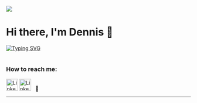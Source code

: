 ![](https://komarev.com/ghpvc/?username=yl14305&label=visitors)
# Hi there, I'm Dennis 👋

[![Typing SVG](https://readme-typing-svg.herokuapp.com?color=%237A3FFF&width=550&height=100&lines=%F0%9F%8E%A2A+Senior+Visualization+Engineer!!;%F0%9F%91%B7+Data+Engineer+at+heart%F0%9F%A4%A3;%F0%9F%8F%86+2024+Goals%3A+learn+cloud+tools;%F0%9F%8F%8A+Hobbies%3A+I+love+to+play+badminton+and+jog)](https://git.io/typing-svg)

#
### How to reach me:

[<img src="https://cdn-icons-png.flaticon.com/512/2504/2504923.png" alt="LinkedIn Profile" width="32"/>]([https://www.linkedin.com/in/nano~streaming-io-v1])
[<img src="https://cdn-icons-png.flaticon.com/512/732/732200.png" alt="LinkedIn Profile" width="32"/>](mailto:yl.dennis@protonmail.ch?subject=[GitHub])
&nbsp;
📧 [](mailto:yl.dennis@protonmail.ch?subject=[GitHub])
<br />


---
